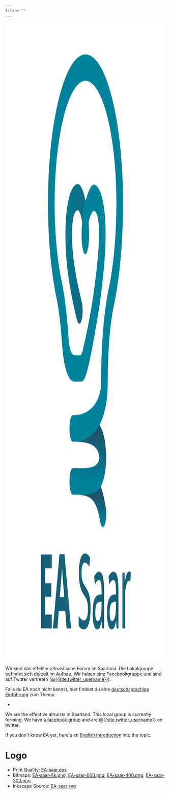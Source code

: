 ```yaml
---
title: ""
---
```


<div style="text-align: center;">
<img style="height: 50vh;" alt="EA Saar Logo" src="EA-saar.svg" />
</div>

Wir sind das effektiv-altruistische Forum im Saarland.
Die Lokalgruppe befindet sich derzeit im Aufbau.
Wir haben eine [Facebookgruppe](https://www.facebook.com/groups/106094606466415/)
und sind auf Twitter vertreten ([@{{site.twitter_username}}](https://twitter.com/{{site.twitter_username}})).

Falls du EA noch nicht kennst, hier findest du eine [deutschsprachige Einführung](https://effektiveraltruismus.de/ueber-ea/) zum Thema.

-

We are the effective altruists in Saarland.
This local group is currently forming.
We have a [facebook group](https://www.facebook.com/groups/106094606466415/)
and are [@{{site.twitter_username}}](https://twitter.com/{{site.twitter_username}}) on twitter.

If you don't know EA yet, here's an [English introduction](https://www.effectivealtruism.org/articles/introduction-to-effective-altruism/) into the topic.

# Logo

- Print Quality: [EA-saar.eps](EA-saar.eps)
- Bitmaps: [EA-saar-4k.png](EA-saar-4k.png), [EA-saar-600.png](EA-saar-600.png), [EA-saar-400.png](EA-saar-400.png), [EA-saar-300.png](EA-saar-300.png)
- Inkscape Source: [EA-saar.svg](EA-saar.svg)
